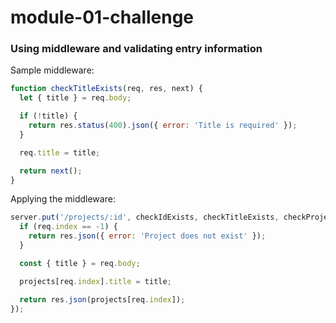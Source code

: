 # module-01-challenge

### Using middleware and validating entry information

Sample middleware: 

```javascript
function checkTitleExists(req, res, next) {
  let { title } = req.body;

  if (!title) {
    return res.status(400).json({ error: 'Title is required' });
  }

  req.title = title;

  return next();
}
```

Applying the middleware:
```javascript
server.put('/projects/:id', checkIdExists, checkTitleExists, checkProjectExists, (req, res) => {
  if (req.index == -1) {
    return res.json({ error: 'Project does not exist' });
  }

  const { title } = req.body;

  projects[req.index].title = title;

  return res.json(projects[req.index]);
});

```
